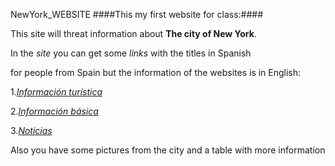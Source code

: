 NewYork_WEBSITE
####This my first website for class:####

This site will threat information about **The city of New York**.

In the *site* you can get some *links* with the titles in Spanish

for people from Spain but the information of the websites is in English:

1.*[Información turística](http://www.nycgo.com/)*

2.*[Información básica](https://es.wikipedia.org/wiki/Nueva_York)*

3.*[Noticias](http://www.nydailynews.com)*

Also you have some pictures from the city and a table with more information






